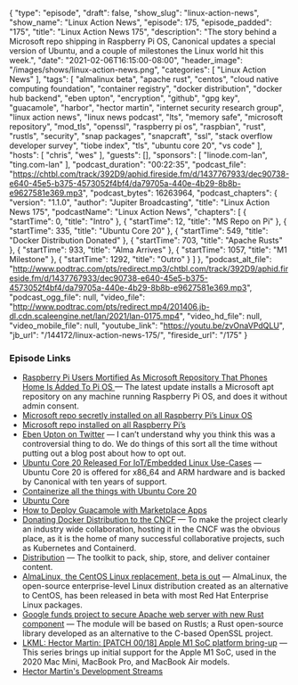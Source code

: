 {
  "type": "episode",
  "draft": false,
  "show_slug": "linux-action-news",
  "show_name": "Linux Action News",
  "episode": 175,
  "episode_padded": "175",
  "title": "Linux Action News 175",
  "description": "The story behind a Microsoft repo shipping in Raspberry Pi OS, Canonical updates a special version of Ubuntu, and a couple of milestones the Linux world hit this week.",
  "date": "2021-02-06T16:15:00-08:00",
  "header_image": "/images/shows/linux-action-news.png",
  "categories": [
    "Linux Action News"
  ],
  "tags": [
    "almalinux beta",
    "apache rust",
    "centos",
    "cloud native computing foundation",
    "container registry",
    "docker distribution",
    "docker hub backend",
    "eben upton",
    "encryption",
    "github",
    "gpg key",
    "guacamole",
    "harbor",
    "hector martin",
    "internet security research group",
    "linux action news",
    "linux news podcast",
    "lts",
    "memory safe",
    "microsoft repository",
    "mod_tls",
    "openssl",
    "raspberry pi os",
    "raspbian",
    "rust",
    "rustls",
    "security",
    "snap packages",
    "snapcraft",
    "ssl",
    "stack overflow developer survey",
    "tiobe index",
    "tls",
    "ubuntu core 20",
    "vs code"
  ],
  "hosts": [
    "chris",
    "wes"
  ],
  "guests": [],
  "sponsors": [
    "linode.com-lan",
    "ting.com-lan"
  ],
  "podcast_duration": "00:22:35",
  "podcast_file": "https://chtbl.com/track/392D9/aphid.fireside.fm/d/1437767933/dec90738-e640-45e5-b375-4573052f4bf4/da79705a-440e-4b29-8b8b-e9627581e369.mp3",
  "podcast_bytes": 16263964,
  "podcast_chapters": {
    "version": "1.1.0",
    "author": "Jupiter Broadcasting",
    "title": "Linux Action News 175",
    "podcastName": "Linux Action News",
    "chapters": [
      {
        "startTime": 0,
        "title": "Intro"
      },
      {
        "startTime": 12,
        "title": "MS Repo on Pi"
      },
      {
        "startTime": 335,
        "title": "Ubuntu Core 20"
      },
      {
        "startTime": 549,
        "title": "Docker Distribution Donated"
      },
      {
        "startTime": 703,
        "title": "Apache Rusts"
      },
      {
        "startTime": 933,
        "title": "Alma Arrives"
      },
      {
        "startTime": 1057,
        "title": "M1 Milestone"
      },
      {
        "startTime": 1292,
        "title": "Outro"
      }
    ]
  },
  "podcast_alt_file": "http://www.podtrac.com/pts/redirect.mp3/chtbl.com/track/392D9/aphid.fireside.fm/d/1437767933/dec90738-e640-45e5-b375-4573052f4bf4/da79705a-440e-4b29-8b8b-e9627581e369.mp3",
  "podcast_ogg_file": null,
  "video_file": "http://www.podtrac.com/pts/redirect.mp4/201406.jb-dl.cdn.scaleengine.net/lan/2021/lan-0175.mp4",
  "video_hd_file": null,
  "video_mobile_file": null,
  "youtube_link": "https://youtu.be/zvOnaVPdQLU",
  "jb_url": "/144172/linux-action-news-175/",
  "fireside_url": "/175"
}


### Episode Links

  * [Raspberry Pi Users Mortified As Microsoft Repository That Phones Home Is Added To Pi OS ](https://hothardware.com/news/raspberry-pi-microsoft-repository-phones-home-added-pi-os "Raspberry Pi Users Mortified As Microsoft Repository That Phones Home Is Added To Pi OS ") — The latest update installs a Microsoft apt repository on any machine running Raspberry Pi OS, and does it without admin consent.
  * [Microsoft repo secretly installed on all Raspberry Pi’s Linux OS](https://www.cyberciti.biz/linux-news/heads-up-microsoft-repo-secretly-installed-on-all-raspberry-pis-linux-os/ "Microsoft repo secretly installed on all Raspberry Pi’s Linux OS")
  * [Microsoft repo installed on all Raspberry Pi’s](https://www.reddit.com/r/linux/comments/lbu0t1/microsoft_repo_installed_on_all_raspberry_pis/ "Microsoft repo installed on all Raspberry Pi’s")
  * [Eben Upton on Twitter](https://twitter.com/EbenUpton/status/1357058711873871872 "Eben Upton on Twitter") — I can’t understand why you think this was a controversial thing to do. We do things of this sort all the time without putting out a blog post about how to opt out. 
  * [Ubuntu Core 20 Released For IoT/Embedded Linux Use-Cases](https://www.phoronix.com/scan.php?page=news_item&px=Ubuntu-Core-20-Released "Ubuntu Core 20 Released For IoT/Embedded Linux Use-Cases") — Ubuntu Core 20 is offered for x86_64 and ARM hardware and is backed by Canonical with ten years of support. 
  * [Containerize all the things with Ubuntu Core 20](https://arstechnica.com/gadgets/2021/02/ubuntu-core-20-adds-secure-boot-with-hardware-backed-encryption/?amp=1 "Containerize all the things with Ubuntu Core 20")
  * [Ubuntu Core](https://ubuntu.com/core "Ubuntu Core")
  * [How to Deploy Guacamole with Marketplace Apps](https://www.linode.com/docs/guides/deploy-guacamole-with-marketplace-apps/ "How to Deploy Guacamole with Marketplace Apps")
  * [Donating Docker Distribution to the CNCF](https://www.docker.com/blog/donating-docker-distribution-to-the-cncf/ "Donating Docker Distribution to the CNCF") — To make the project clearly an industry wide collaboration, hosting it in the CNCF was the obvious place, as it is the home of many successful collaborative projects, such as Kubernetes and Containerd. 
  * [Distribution](https://github.com/distribution/distribution "Distribution") — The toolkit to pack, ship, store, and deliver container content.
  * [AlmaLinux, the CentOS Linux replacement, beta is out](https://www.zdnet.com/article/almalinux-the-centos-linux-replacement-beta-is-out/#ftag=RSSbaffb68 "AlmaLinux, the CentOS Linux replacement, beta is out") — AlmaLinux, the open-source enterprise-level Linux distribution created as an alternative to CentOS, has been released in beta with most Red Hat Enterprise Linux packages. 
  * [Google funds project to secure Apache web server with new Rust component](https://www.zdnet.com/article/google-funds-project-to-secure-apache-web-server-project-with-new-rust-component/ "Google funds project to secure Apache web server with new Rust component") — The module will be based on Rustls; a Rust open-source library developed as an alternative to the C-based OpenSSL project. 
  * [LKML: Hector Martin: [PATCH 00/18] Apple M1 SoC platform bring-up](https://lkml.org/lkml/2021/2/4/1177 "LKML: Hector Martin: \[PATCH 00/18\] Apple M1 SoC platform bring-up") — This series brings up initial support for the Apple M1 SoC, used in the 2020 Mac Mini, MacBook Pro, and MacBook Air models. 
  * [Hector Martin's Development Streams](https://www.youtube.com/c/marcan42/videos "Hector Martin's Development Streams")


